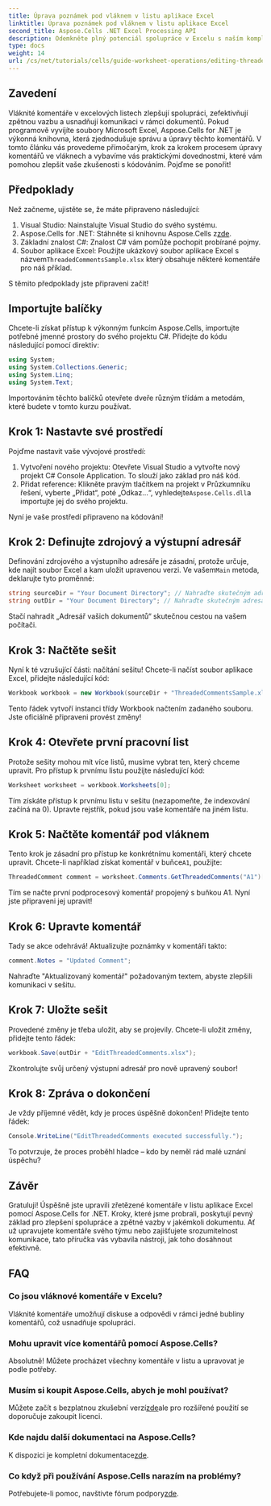 ```yaml
---
title: Úprava poznámek pod vláknem v listu aplikace Excel
linktitle: Úprava poznámek pod vláknem v listu aplikace Excel
second_title: Aspose.Cells .NET Excel Processing API
description: Odemkněte plný potenciál spolupráce v Excelu s naším komplexním průvodcem upravováním komentářů s vlákny pomocí Aspose.Cells for .NET. Tento článek poskytuje jasný a podrobný přístup ke zlepšení komunikace v excelových listech.
type: docs
weight: 14
url: /cs/net/tutorials/cells/guide-worksheet-operations/editing-threaded-comments/
---
```

## Zavedení

Vláknité komentáře v excelových listech zlepšují spolupráci, zefektivňují zpětnou vazbu a usnadňují komunikaci v rámci dokumentů. Pokud programově vyvíjíte soubory Microsoft Excel, Aspose.Cells for .NET je výkonná knihovna, která zjednodušuje správu a úpravy těchto komentářů. V tomto článku vás provedeme přímočarým, krok za krokem procesem úpravy komentářů ve vláknech a vybavíme vás praktickými dovednostmi, které vám pomohou zlepšit vaše zkušenosti s kódováním. Pojďme se ponořit!

## Předpoklady
Než začneme, ujistěte se, že máte připraveno následující:

1. Visual Studio: Nainstalujte Visual Studio do svého systému.
2.  Aspose.Cells for .NET: Stáhněte si knihovnu Aspose.Cells z[zde](https://releases.aspose.com/cells/net/).
3. Základní znalost C#: Znalost C# vám pomůže pochopit probírané pojmy.
4.  Soubor aplikace Excel: Použijte ukázkový soubor aplikace Excel s názvem`ThreadedCommentsSample.xlsx` který obsahuje některé komentáře pro náš příklad.

S těmito předpoklady jste připraveni začít!

## Importujte balíčky
Chcete-li získat přístup k výkonným funkcím Aspose.Cells, importujte potřebné jmenné prostory do svého projektu C#. Přidejte do kódu následující pomocí direktiv:

```csharp
using System;
using System.Collections.Generic;
using System.Linq;
using System.Text;
```

Importováním těchto balíčků otevřete dveře různým třídám a metodám, které budete v tomto kurzu používat.

## Krok 1: Nastavte své prostředí
Pojďme nastavit vaše vývojové prostředí:

1. Vytvoření nového projektu: Otevřete Visual Studio a vytvořte nový projekt C# Console Application. To slouží jako základ pro náš kód.
2. Přidat reference: Klikněte pravým tlačítkem na projekt v Průzkumníku řešení, vyberte „Přidat“, poté „Odkaz…“, vyhledejte`Aspose.Cells.dll`a importujte jej do svého projektu.

Nyní je vaše prostředí připraveno na kódování!

## Krok 2: Definujte zdrojový a výstupní adresář
 Definování zdrojového a výstupního adresáře je zásadní, protože určuje, kde najít soubor Excel a kam uložit upravenou verzi. Ve vašem`Main` metoda, deklarujte tyto proměnné:

```csharp
string sourceDir = "Your Document Directory"; // Nahraďte skutečným adresářem
string outDir = "Your Document Directory"; // Nahraďte skutečným adresářem
```

Stačí nahradit „Adresář vašich dokumentů“ skutečnou cestou na vašem počítači.

## Krok 3: Načtěte sešit
Nyní k té vzrušující části: načítání sešitu! Chcete-li načíst soubor aplikace Excel, přidejte následující kód:

```csharp
Workbook workbook = new Workbook(sourceDir + "ThreadedCommentsSample.xlsx");
```

Tento řádek vytvoří instanci třídy Workbook načtením zadaného souboru. Jste oficiálně připraveni provést změny!

## Krok 4: Otevřete první pracovní list
Protože sešity mohou mít více listů, musíme vybrat ten, který chceme upravit. Pro přístup k prvnímu listu použijte následující kód:

```csharp
Worksheet worksheet = workbook.Worksheets[0];
```

Tím získáte přístup k prvnímu listu v sešitu (nezapomeňte, že indexování začíná na 0). Upravte rejstřík, pokud jsou vaše komentáře na jiném listu.

## Krok 5: Načtěte komentář pod vláknem
 Tento krok je zásadní pro přístup ke konkrétnímu komentáři, který chcete upravit. Chcete-li například získat komentář v buňce`A1`, použijte:

```csharp
ThreadedComment comment = worksheet.Comments.GetThreadedComments("A1")[0];
```

Tím se načte první podprocesový komentář propojený s buňkou A1. Nyní jste připraveni jej upravit!

## Krok 6: Upravte komentář
Tady se akce odehrává! Aktualizujte poznámky v komentáři takto:

```csharp
comment.Notes = "Updated Comment";
```

Nahraďte "Aktualizovaný komentář" požadovaným textem, abyste zlepšili komunikaci v sešitu.

## Krok 7: Uložte sešit
Provedené změny je třeba uložit, aby se projevily. Chcete-li uložit změny, přidejte tento řádek:

```csharp
workbook.Save(outDir + "EditThreadedComments.xlsx");
```

Zkontrolujte svůj určený výstupní adresář pro nově upravený soubor!

## Krok 8: Zpráva o dokončení
Je vždy příjemné vědět, kdy je proces úspěšně dokončen! Přidejte tento řádek:

```csharp
Console.WriteLine("EditThreadedComments executed successfully.");
```

To potvrzuje, že proces proběhl hladce – kdo by neměl rád malé uznání úspěchu?

## Závěr
Gratuluji! Úspěšně jste upravili zřetězené komentáře v listu aplikace Excel pomocí Aspose.Cells for .NET. Kroky, které jsme probrali, poskytují pevný základ pro zlepšení spolupráce a zpětné vazby v jakémkoli dokumentu. Ať už upravujete komentáře svého týmu nebo zajišťujete srozumitelnost komunikace, tato příručka vás vybavila nástroji, jak toho dosáhnout efektivně.

## FAQ

### Co jsou vláknové komentáře v Excelu?
Vláknité komentáře umožňují diskuse a odpovědi v rámci jedné bubliny komentářů, což usnadňuje spolupráci.

### Mohu upravit více komentářů pomocí Aspose.Cells?
Absolutně! Můžete procházet všechny komentáře v listu a upravovat je podle potřeby.

### Musím si koupit Aspose.Cells, abych je mohl používat?
 Můžete začít s bezplatnou zkušební verzí[zde](https://releases.aspose.com/)ale pro rozšířené použití se doporučuje zakoupit licenci.

### Kde najdu další dokumentaci na Aspose.Cells?
 K dispozici je kompletní dokumentace[zde](https://reference.aspose.com/cells/net/).

### Co když při používání Aspose.Cells narazím na problémy?
 Potřebujete-li pomoc, navštivte fórum podpory[zde](https://forum.aspose.com/c/cells/9).